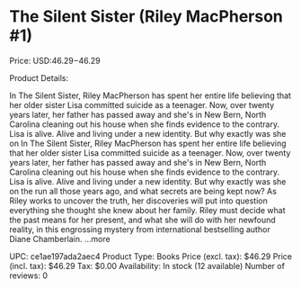 # The Silent Sister (Riley MacPherson #1)

Price: USD:$46.29-$46.29

Product Details:

In The Silent Sister, Riley MacPherson has spent her entire life believing that her older sister Lisa committed suicide as a teenager. Now, over twenty years later, her father has passed away and she's in New Bern, North Carolina cleaning out his house when she finds evidence to the contrary. Lisa is alive. Alive and living under a new identity. But why exactly was she on In The Silent Sister, Riley MacPherson has spent her entire life believing that her older sister Lisa committed suicide as a teenager. Now, over twenty years later, her father has passed away and she's in New Bern, North Carolina cleaning out his house when she finds evidence to the contrary. Lisa is alive. Alive and living under a new identity. But why exactly was she on the run all those years ago, and what secrets are being kept now? As Riley works to uncover the truth, her discoveries will put into question everything she thought she knew about her family. Riley must decide what the past means for her present, and what she will do with her newfound reality, in this engrossing mystery from international bestselling author Diane Chamberlain. ...more

UPC: ce1ae197ada2aec4
Product Type: Books
Price (excl. tax): $46.29
Price (incl. tax): $46.29
Tax: $0.00
Availability: In stock (12 available)
Number of reviews: 0